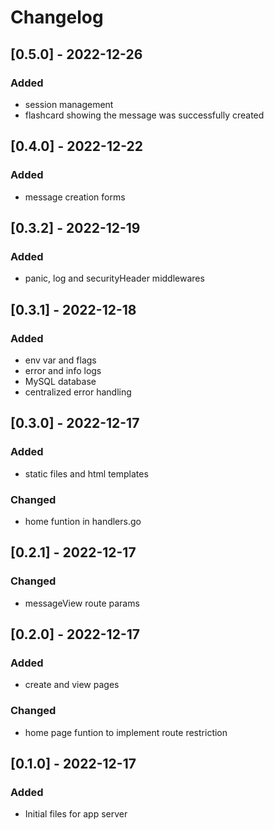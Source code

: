 # Changelog

## [0.5.0] - 2022-12-26

### Added

- session management
- flashcard showing the message was successfully created


## [0.4.0] - 2022-12-22

### Added

- message creation forms


## [0.3.2] - 2022-12-19

### Added

- panic, log and securityHeader middlewares

## [0.3.1] - 2022-12-18

### Added

- env var and flags
- error and info logs
- MySQL database
- centralized error handling

## [0.3.0] - 2022-12-17

### Added

- static files and html templates

### Changed

- home funtion in handlers.go

## [0.2.1] - 2022-12-17

### Changed

- messageView route params


## [0.2.0] - 2022-12-17

### Added

- create and view pages

### Changed

- home page funtion to implement route restriction


## [0.1.0] - 2022-12-17

### Added

- Initial files for app server